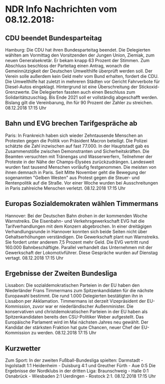 # NDR Info Nachrichten vom 08.12.2018:


## CDU beendet Bundesparteitag
Hamburg: Die CDU hat ihren Bundesparteitag beendet. Die Delegierten wählten am Vormittag den Vorsitzenden der Jungen Union, Ziemiak, zum neuen Generalsekretär. Er bekam knapp 63 Prozent der Stimmen. Zum Abschluss beschloss der Parteitag einen Antrag, wonach die Gemeinnützigkeit der Deutschen Umwelthilfe überprüft werden soll. Der Verein solle außerdem kein Geld mehr vom Bund erhalten, fordert die CDU. Die Umwelthilfe hat zuletzt in mehreren Städten vor Gericht Fahrverbote für Diesel-Autos eingeklagt. Hintergrund ist eine Überschreitung der Stickoxid-Grenzwerte. Die Delegierten fassten auch einen Beschluss zum Solidaritätszuschlag. Bis Ende 2021 soll er vollständig abgeschafft werden. Bislang gilt die Vereinbarung, ihn für 90 Prozent der Zahler zu streichen. 08.12.2018 17:15 Uhr 

## Bahn und EVG brechen Tarifgespräche ab
Paris: In Frankreich haben sich wieder Zehntausende Menschen an Protesten gegen die Politik von Präsident Macron beteiligt. Die Polizei schätzte die Zahl inzwischen auf fast 77.000. In der Hauptstadt gab es Zusammenstöße zwischen Demonstranten und Sicherheitskräften. Die Beamten versuchten mit Tränengas und Wasserwerfern, Teilnehmer der Proteste in der Nähe der Champs-Élysées zurückzudrängen. Landesweit wurden fast tausend Menschen vorläufig festgenommen. Die meisten von ihnen demnach in Paris. Seit Mitte November geht die Bewegung der sogenannten "Gelben Westen" aus Protest gegen die Steuer- und Rentenpolitik auf die Straße. Vor einer Woche wurden bei Ausschreitungen in Paris zahlreiche Menschen verletzt. 08.12.2018 17:15 Uhr 

## Europas Sozialdemokraten wählen Timmermans
Hannover: Bei der Deutschen Bahn drohen in der kommenden Woche Warnstreiks. Die Eisenbahn- und Verkehrsgewerkschaft EVG hat die Tarifverhandlungen mit dem Konzern abgebrochen. In einer dreitägigen Verhandlungsrunde in Hannover konnten sich beide Seiten nicht über Gehaltserhöhungen verständigen. Die Gewerkschaft plant nun Warnstreiks. Sie fordert unter anderem 7,5 Prozent mehr Geld. Die EVG vertritt rund 160.000 Bahnbeschäftigte. Parallel verhandelt das Unternehmen mit der Gewerkschaft der Lokomotivführer. Diese Gespräche wurden auf Dienstag vertagt. 08.12.2018 17:15 Uhr 

## Ergebnisse der Zweiten Bundesliga
Lissabon: Die sozialdemokratischen Parteien in der EU haben den Niederländer Frans Timmermans zum Spitzenkandidaten für die nächste Europawahl bestimmt. Die rund 1.000 Delegierten bestätigten ihn in Lissabon per Akklamation. Timmermans ist derzeit Vizepräsident der EU-Kommission, zuvor war er niederländischer Außenminister. Die konservativen und christdemokratischen Parteien in der EU haben als Spitzenkandidaten bereits den CSU-Politiker Weber aufgestellt. Das Europäische Parlament wird im Mai nächsten Jahres neu gewählt. Der Kandidat der stärksten Fraktion hat gute Chancen, neuer Chef der EU-Kommission zu werden. 08.12.2018 17:15 Uhr 

## Kurzwetter
Zum Sport: In der zweiten Fußball-Bundesliga spielten:
Darmstadt - Ingolstadt 1:1
Heidenheim - Duisburg 4:1  und Greuther Fürth - Aue 0:5 Die Ergebnisse der Nordklubs in der dritten Liga:
Braunschweig - Halle  0:1
Osnabrück - Wiesbaden  2:1
Uerdingen - Rostock  2:1. 08.12.2018 17:15 Uhr 
